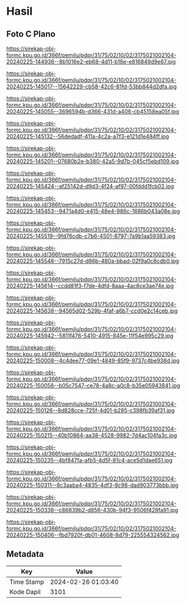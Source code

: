 # Hasil

## Foto C Plano

https://sirekap-obj-formc.kpu.go.id/366f/pemilu/pdpr/31/75/02/10/02/3175021002104-20240225-144936--8b1016e2-eb68-4d11-b18e-e816849d9e67.jpg

https://sirekap-obj-formc.kpu.go.id/366f/pemilu/pdpr/31/75/02/10/02/3175021002104-20240225-145017--15642229-cb58-42c6-81fd-53bb844d2dfa.jpg

https://sirekap-obj-formc.kpu.go.id/366f/pemilu/pdpr/31/75/02/10/02/3175021002104-20240225-145055--3696594b-d366-431d-a406-cb45158ea05f.jpg

https://sirekap-obj-formc.kpu.go.id/366f/pemilu/pdpr/31/75/02/10/02/3175021002104-20240225-145132--56dedadf-411a-4c2a-a7f3-e121d1e484ff.jpg

https://sirekap-obj-formc.kpu.go.id/366f/pemilu/pdpr/31/75/02/10/02/3175021002104-20240225-145201--07680b2e-b380-42a5-9d7b-045cf5ebd109.jpg

https://sirekap-obj-formc.kpu.go.id/366f/pemilu/pdpr/31/75/02/10/02/3175021002104-20240225-145424--af25142d-d9d3-4f24-af97-00fddd1fcb02.jpg

https://sirekap-obj-formc.kpu.go.id/366f/pemilu/pdpr/31/75/02/10/02/3175021002104-20240225-145453--9471a4d0-e415-48e4-986c-1686b043a08e.jpg

https://sirekap-obj-formc.kpu.go.id/366f/pemilu/pdpr/31/75/02/10/02/3175021002104-20240225-145519--9fd76cdb-c7b6-4501-8797-7a9b1aa59383.jpg

https://sirekap-obj-formc.kpu.go.id/366f/pemilu/pdpr/31/75/02/10/02/3175021002104-20240225-145548--7915c27d-d86b-480a-bbad-02f9a0c8cdb0.jpg

https://sirekap-obj-formc.kpu.go.id/366f/pemilu/pdpr/31/75/02/10/02/3175021002104-20240225-145614--ccdd81f3-f7de-4dfd-8aaa-4ac8ce3ae74e.jpg

https://sirekap-obj-formc.kpu.go.id/366f/pemilu/pdpr/31/75/02/10/02/3175021002104-20240225-145638--94565d02-529b-4faf-a6b7-ccd0e2c14ceb.jpg

https://sirekap-obj-formc.kpu.go.id/366f/pemilu/pdpr/31/75/02/10/02/3175021002104-20240225-145942--5811f476-5410-4915-845e-11f54e995c29.jpg

https://sirekap-obj-formc.kpu.go.id/366f/pemilu/pdpr/31/75/02/10/02/3175021002104-20240225-150008--4c4dee77-09e1-4849-85f9-9737c4be938d.jpg

https://sirekap-obj-formc.kpu.go.id/366f/pemilu/pdpr/31/75/02/10/02/3175021002104-20240225-150058--b05c7547-ce78-4a8c-a0c8-b35e05943841.jpg

https://sirekap-obj-formc.kpu.go.id/366f/pemilu/pdpr/31/75/02/10/02/3175021002104-20240225-150126--8d828cce-725f-4d01-b285-c398fb39af31.jpg

https://sirekap-obj-formc.kpu.go.id/366f/pemilu/pdpr/31/75/02/10/02/3175021002104-20240225-150215--40b10864-aa38-4528-9982-7d4ac104fa3c.jpg

https://sirekap-obj-formc.kpu.go.id/366f/pemilu/pdpr/31/75/02/10/02/3175021002104-20240225-150235--4bf847fa-afb5-4d5f-81c4-ace5d1dae651.jpg

https://sirekap-obj-formc.kpu.go.id/366f/pemilu/pdpr/31/75/02/10/02/3175021002104-20240225-150311--8c3aaba4-4835-4df3-8c98-dad903773bbb.jpg

https://sirekap-obj-formc.kpu.go.id/366f/pemilu/pdpr/31/75/02/10/02/3175021002104-20240225-150338--c86839b2-d856-430b-94f3-9506f428fa91.jpg

https://sirekap-obj-formc.kpu.go.id/366f/pemilu/pdpr/31/75/02/10/02/3175021002104-20240225-150406--fbd7920f-db01-4608-8d79-225554324562.jpg


## Metadata

| Key        | Value               |
| ---------- | ------------------- |
| Time Stamp | 2024-02-26 01:03:40 |
| Kode Dapil | 3101                |



